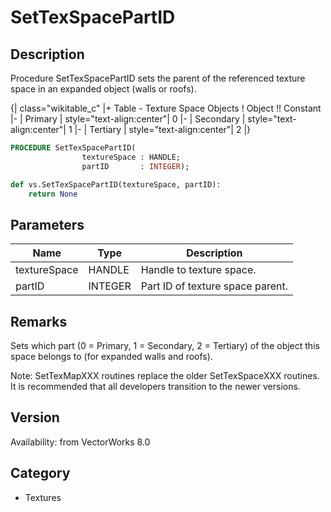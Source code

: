 # SetTexSpacePartID

## Description
Procedure SetTexSpacePartID sets the parent of the referenced texture space in an expanded object (walls or roofs).

{| class="wikitable_c"
|+ Table - Texture Space Objects
! Object !! Constant
|-
| Primary
| style="text-align:center"| 0
|-
| Secondary
| style="text-align:center"| 1
|-
| Tertiary
| style="text-align:center"| 2
|}

```pascal
PROCEDURE SetTexSpacePartID(
				textureSpace : HANDLE;
				partID       : INTEGER);
```

```python
def vs.SetTexSpacePartID(textureSpace, partID):
    return None
```

## Parameters
|Name|Type|Description|
|---|---|---|
|textureSpace|HANDLE|Handle to texture space.|
|partID|INTEGER|Part ID of texture space parent.|

## Remarks
Sets which part (0 = Primary, 1 = Secondary, 2 = Tertiary) of the object this space belongs to (for expanded walls and roofs).

Note: SetTexMapXXX routines replace the older SetTexSpaceXXX routines.  It is recommended that all developers transition to the newer versions.

## Version
Availability: from VectorWorks 8.0

## Category
* Textures

